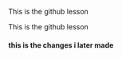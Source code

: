  <p>This is the github lesson</p>
 <p>This is the github lesson</p>
<h4>this is the changes i later made </h4>